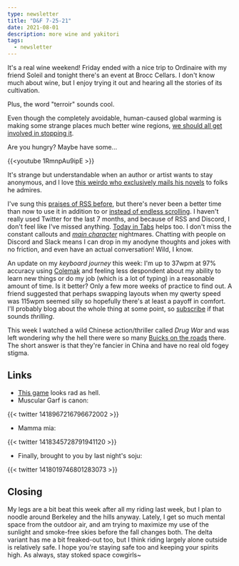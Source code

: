 ```yaml
---
type: newsletter
title: "D&F 7-25-21"
date: 2021-08-01
description: more wine and yakitori
tags:
  - newsletter
---
```


It's a real wine weekend! Friday ended with a nice trip to Ordinaire with my friend Soleil and tonight there's an event at Brocc Cellars. I don't know much about wine, but I enjoy trying it out and hearing all the stories of its cultivation.

Plus, the word "terroir" sounds cool.

Even though the completely avoidable, human-caused global warming is making some strange places much better wine regions, [we should all get involved in stopping it](https://heated.world/p/what-can-i-do-anything). 

Are you hungry? Maybe have some...

{{<youtube 1RmnpAu9ipE >}}

It's strange but understandable when an author or artist wants to stay anonymous, and I love [this weirdo who exclusively mails his novels](https://www.newyorker.com/books/page-turner/on-the-trail-of-a-mysterious-pseudonymous-author) to folks he admires.

I've sung this [praises of RSS before](https://www.brookshelley.com/posts/2020-02-22-a-twitter-experiment-using-rss-to-readonly-twitter/), but there's never been a better time than now to use it in addition to or [instead of endless scrolling](https://ncase.me/rss/). I haven't really used Twitter for the last 7 months, and because of RSS and Discord, I don't feel like I've missed anything. [Today in Tabs](https://www.todayintabs.com) helps too. I don't miss the constant callouts and [_main character_](https://www.newyorker.com/culture/infinite-scroll/we-all-have-main-character-energy-now) nightmares. Chatting with people on Discord and Slack means I can drop in my anodyne thoughts and jokes with no friction, and even have an actual conversation! Wild, I know.

An update on my _keyboard journey_ this week: I'm up to 37wpm at
97% accuracy using [Colemak](https://colemak.com) and feeling less despondent about my ability to learn new things or do my job (which is a lot of typing) in a reasonable amount of time. Is it better? Only a few more weeks of practice to find out. A friend suggested that perhaps swapping layouts when my qwerty speed was 115wpm seemed silly so hopefully there's at least a payoff in comfort. I'll probably blog about the whole thing at some point, so [subscribe](https://www.brookshelley.com/index.xml) if that sounds _thrilling_.

This week I watched a wild Chinese action/thriller called _Drug War_ and was left wondering why the hell there were so many [Buicks on the roads](https://carbuzz.com/news/these-are-the-reasons-why-buicks-in-china-are-much-better-than-in-the-us) there. The short answer is that they're fancier in China and have no real old fogey stigma.

## Links

- [This game](https://accesswinnipeg.com/2019/02/you-can-now-play-cross-country-canada-for-free-online/) looks rad as hell.
- Muscular Garf is canon:

{{< twitter 1418967216796672002 >}}

- Mamma mia:

{{< twitter 1418345728791941120 >}}

- Finally, brought to you by last night's soju:

{{< twitter 1418019746801283073 >}}

## Closing

My legs are a bit beat this week after all my riding last week, but I plan to noodle around Berkeley and the hills anyway. Lately, I get so much mental space from the outdoor air, and am trying to maximize my use of the sunlight and smoke-free skies before the fall changes both. The delta variant has me a bit freaked-out too, but I think riding largely alone outside is relatively safe. I hope you're staying safe too and keeping your spirits high. As always, stay stoked space cowgirls~